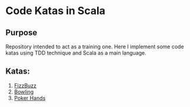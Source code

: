 # Code Katas in Scala
## Purpose
Repository intended to act as a training one. Here I implement some code katas using TDD technique and Scala as a main language.

## Katas:
1. [FizzBuzz](https://codingdojo.org/kata/FizzBuzz/)
2. [Bowling](https://codingdojo.org/kata/Bowling/) 
3. [Poker Hands](https://codingdojo.org/kata/PokerHands/)